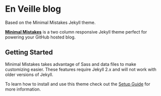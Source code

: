 # En Veille blog

Based on the Minimal Mistakes Jekyll theme.

**[Minimal Mistakes](http://mmistakes.github.io/minimal-mistakes)** is a two column responsive Jekyll theme perfect for powering your GitHub hosted blog. 

## Getting Started

Minimal Mistakes takes advantage of Sass and data files to make customizing easier. These features require Jekyll 2.x and will not work with older versions of Jekyll.

To learn how to install and use this theme check out the [Setup Guide](http://mmistakes.github.io/minimal-mistakes/theme-setup/) for more information.
